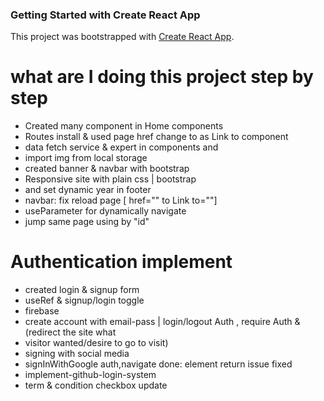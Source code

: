 ### Getting Started with Create React App
This project was bootstrapped with [Create React App](https://github.com/facebook/create-react-app).

# what are I doing this project step by step
* Created many component in Home components 
* Routes install & used
page href change to as Link to component 
* data fetch service & expert in components and
* import img from local storage
* created banner & navbar with bootstrap
* Responsive site with plain css | bootstrap
* and set dynamic year in footer
* navbar: fix reload page [ href="" to Link to=""]
* useParameter for dynamically navigate 
* jump same page using by "id"
# Authentication implement
* created login & signup form 
* useRef & signup/login toggle
* firebase 
 * create account with email-pass | login/logout Auth , require Auth & (redirect the site what 
* visitor wanted/desire to go to visit) 
* signing with social media
* signInWithGoogle auth,navigate done: element return issue fixed 
* implement-github-login-system
* term & condition checkbox update


